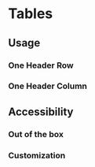 # Tables

## Usage

### One Header Row

### One Header Column

## Accessibility

### Out of the box

### Customization
